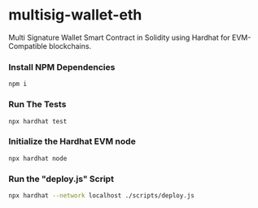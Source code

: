 # multisig-wallet-eth
Multi Signature Wallet Smart Contract in Solidity using Hardhat for EVM-Compatible blockchains.

### Install NPM Dependencies
```shell
npm i
```

### Run The Tests

```shell
npx hardhat test
```

### Initialize the Hardhat EVM node

```shell
npx hardhat node
```

### Run the "deploy.js" Script

```bash
npx hardhat --network localhost ./scripts/deploy.js
```